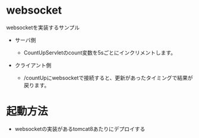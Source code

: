 # websocket

websocketを実装するサンプル

* サーバ側
    - CountUpServletのcount変数を5sごとにインクリメントします。

* クライアント側
    - /countUpにwebsocketで接続すると、更新があったタイミングで結果が戻ります。

# 起動方法

* websocketの実装があるtomcat8あたりにデプロイする
